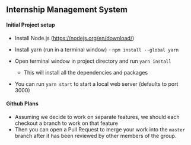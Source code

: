 Internship Management System
---

#### Initial Project setup
- Install Node.js (https://nodejs.org/en/download/)
- Install yarn (run in a terminal window) - `npm install --global yarn`
- Open terminal window in project directory and run `yarn install`
  - This will install all the dependencies and packages

- You can run `yarn start` to start a local web server (defaults to port 3000)


#### Github Plans

- Assuming we decide to work on separate features, we should each checkout a branch to work on that feature
- Then you can open a Pull Request to merge your work into the `master` branch after it has been reviewed by other members of the group.
